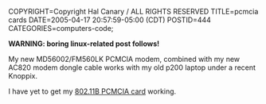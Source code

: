COPYRIGHT=Copyright Hal Canary / ALL RIGHTS RESERVED
TITLE=pcmcia cards
DATE=2005-04-17 20:57:59-05:00 (CDT)
POSTID=444
CATEGORIES=computers-code;

**WARNING: boring linux-related post follows!**

My new MD56002/FM560LK PCMCIA modem, combined with my new AC820 modem dongle cable works with my old p200 laptop under a recent Knoppix.

I have yet to get my [802.11B PCMCIA card](/p/802-11b-card) working.
